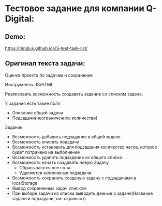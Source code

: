 # Тестовое задание для компании Q-Digital:

## Demo: 
<https://timgluk.github.io/JS-test-task-list/>

## Оригинал текста задачи: 

Оценка проекта по задачам и сохранение

Инструменты JS/HTML

Реализовать возможность создавать задание со списком задача.

У задания есть такие поля
- Описание общей задачи
- Подзадачи(неограниченное количество)

Задание
- Возможность добавить подзадание к общей задаче
- Возможность описать подздачу
- Возможность установить для подзадания количество часов, которое будет потрачено на выполнение
- Возможность удалить подзадание из общего списка
- Возможность начать создавать новую Задачу
	- Сбрасываются все поля.
	- Удаляются заполненые подзадачи
- Возможность сохранить созданую задачу с подзадачами в localStorage
- Вывод сохраненных задач списком
- При выборе задачи из списка выводить данные о задаче(Название задачи и подзадачи, см. скриншот)
